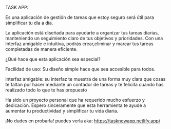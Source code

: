 TASK APP:

Es una aplicación de gestión de tareas que estoy seguro será útil para simplificar tu día a día.

La aplicación está diseñada para ayudarte a organizar tus tareas diarias, manteniendo un seguimiento claro de tus objetivos y prioridades. Con una interfaz amigable e intuitiva, podrás crear,eliminar y marcar tus tareas completadas de manera eficiente.

¿Qué hace que esta aplicación sea especial?

Facilidad de uso: Su diseño simple hace que sea accesible para todos.

interfaz amigable: su interfaz te muestra de una forma muy clara que cosas te faltan por hacer mediante un contador de tareas y te felicita cuando has realizado todo lo que te has propuesto

Ha sido un proyecto personal que ha requerido mucho esfuerzo y dedicación. Espero sinceramente que esta herramienta te ayude a aumentar tu productividad y simplificar tu vida diaria.

¡No dudes en probarla! puedes verla aka:  https://tasknewapp.netlify.app/



